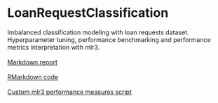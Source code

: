 # LoanRequestClassification
Imbalanced classification modeling with loan requests dataset. Hyperparameter tuning, performance benchmarking and performance metrics interpretation with mlr3.
\
\
[Markdown report](https://github.com/AhmetZamanis/LoanRequestClassification/blob/main/Report.md)
\
\
[RMarkdown code](https://github.com/AhmetZamanis/LoanRequestClassification/blob/main/Report.Rmd)
\
\
[Custom mlr3 performance measures script](https://github.com/AhmetZamanis/LoanRequestClassification/blob/main/mlr3CustomMeasures.R)
